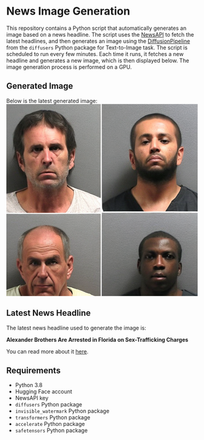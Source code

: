 # News Image Generation
This repository contains a Python script that automatically generates an image based on a news headline. The script uses the [NewsAPI](https://newsapi.org/) to fetch the latest headlines, and then generates an image using the [DiffusionPipeline](https://github.com/huggingface/diffusers) from the `diffusers` Python package for Text-to-Image task.
The script is scheduled to run every few minutes. Each time it runs, it fetches a new headline and generates a new image, which is then displayed below. The image generation process is performed on a GPU.

## Generated Image
Below is the latest generated image:
![Generated Image](image.png)

## Latest News Headline
The latest news headline used to generate the image is:

**Alexander Brothers Are Arrested in Florida on Sex-Trafficking Charges**

You can read more about it [here](https://news.google.com/rss/articles/CBMie0FVX3lxTE11SHQxRWI5VUF1Zk9XamlhRHh2VXJvRjQzY1UyYUFkenZjU0kwZTN6Z2swMzNweGg4ZGhIaHJvVk5aS1F4VjQ0cHVUWG5fTTAza3JEdlQxc3piQXNQTHVYU0JQdDk1YXY0UmF4eGpDRGtBWExTYTZxUUxpSQ?oc=5).

## Requirements
- Python 3.8
- Hugging Face account
- NewsAPI key
- `diffusers` Python package
- `invisible_watermark` Python package
- `transformers` Python package
- `accelerate` Python package
- `safetensors` Python package
